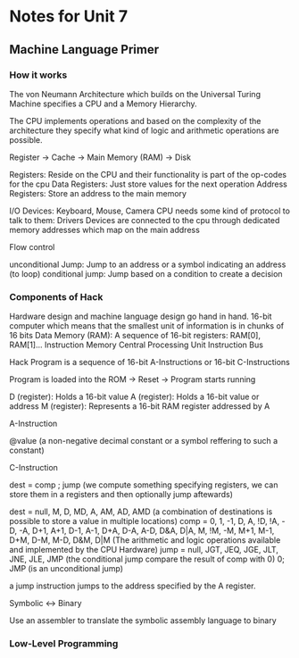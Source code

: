 # Notes for Unit 7

## Machine Language Primer

### How it works

The von Neumann Architecture which builds on the Universal Turing Machine specifies
a CPU and a Memory Hierarchy.

The CPU implements operations and based on the complexity of the architecture they specify what kind of logic and arithmetic operations are possible.

Register -> Cache -> Main Memory (RAM) -> Disk

Registers: Reside on the CPU and their functionality is part of the op-codes for the cpu
Data Registers: Just store values for the next operation
Address Registers: Store an address to the main memory

I/O
Devices: Keyboard, Mouse, Camera
CPU needs some kind of protocol to talk to them: Drivers
Devices are connected to the cpu through dedicated memory addresses which map on the main address

Flow control

unconditional Jump: Jump to an address or a symbol indicating an address (to loop)
conditional jump: Jump based on a condition to create a decision

### Components of Hack

Hardware design and machine language design go hand in hand.
16-bit computer which means that the smallest unit of information is in chunks of 16 bits
Data Memory (RAM): A sequence of 16-bit registers: RAM[0], RAM[1]...
Instruction Memory
Central Processing Unit
Instruction Bus

Hack Program is a sequence of
16-bit A-Instructions or
16-bit C-Instructions

Program is loaded into the ROM -> Reset -> Program starts running

D (register): Holds a 16-bit value
A (register): Holds a 16-bit value or address
M (register): Represents a 16-bit RAM register addressed by A

A-Instruction

@value (a non-negative decimal constant or a symbol reffering to such a constant)

C-Instruction

dest = comp ; jump (we compute something specifying registers, we can store them in a registers and then optionally jump aftewards)

dest = null, M, D, MD, A, AM, AD, AMD (a combination of destinations is possible to store a value in multiple locations)
comp = 0, 1, -1, D, A, !D, !A, -D, -A, D+1, A+1, D-1, A-1, D+A, D-A, A-D, D&A, D|A, M, !M, -M, M+1, M-1, D+M, D-M, M-D, D&M, D|M (The arithmetic and logic operations available and implemented by the CPU Hardware)
jump = null, JGT, JEQ, JGE, JLT, JNE, JLE, JMP (the conditional jump compare the result of comp with 0)
0; JMP (is an unconditional jump)

a jump instruction jumps to the address specified by the A register.

Symbolic <-> Binary

Use an assembler to translate the symbolic assembly language to binary

### Low-Level Programming

